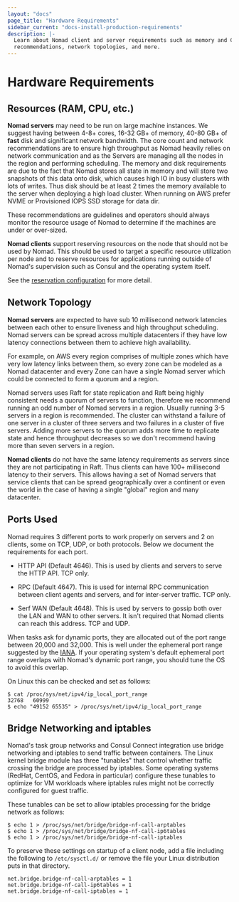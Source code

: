 ```yaml
---
layout: "docs"
page_title: "Hardware Requirements"
sidebar_current: "docs-install-production-requirements"
description: |-
  Learn about Nomad client and server requirements such as memory and CPU
  recommendations, network topologies, and more.
---
```


# Hardware Requirements

## Resources (RAM, CPU, etc.)

**Nomad servers** may need to be run on large machine instances. We suggest
having between 4-8+ cores, 16-32 GB+ of memory, 40-80 GB+ of **fast** disk and
significant network bandwidth. The core count and network recommendations are to
ensure high throughput as Nomad heavily relies on network communication and as
the Servers are managing all the nodes in the region and performing scheduling.
The memory and disk requirements are due to the fact that Nomad stores all state
in memory and will store two snapshots of this data onto disk, which causes high
IO in busy clusters with lots of writes. Thus disk should be at least 2 times
the memory available to the server when deploying a high load cluster. When
running on AWS prefer NVME or Provisioned IOPS SSD storage for data dir.

These recommendations are guidelines and operators should always monitor the
resource usage of Nomad to determine if the machines are under or over-sized.

**Nomad clients** support reserving resources on the node that should not be
used by Nomad. This should be used to target a specific resource utilization per
node and to reserve resources for applications running outside of Nomad's
supervision such as Consul and the operating system itself.

See the [reservation configuration](/docs/configuration/client.html#reserved)
for more detail.

## Network Topology

**Nomad servers** are expected to have sub 10 millisecond network latencies
between each other to ensure liveness and high throughput scheduling. Nomad
servers can be spread across multiple datacenters if they have low latency
connections between them to achieve high availability.

For example, on AWS every region comprises of multiple zones which have very low
latency links between them, so every zone can be modeled as a Nomad datacenter
and every Zone can have a single Nomad server which could be connected to form a
quorum and a region.

Nomad servers uses Raft for state replication and Raft being highly consistent
needs a quorum of servers to function, therefore we recommend running an odd
number of Nomad servers in a region.  Usually running 3-5 servers in a region is
recommended. The cluster can withstand a failure of one server in a cluster of
three servers and two failures in a cluster of five servers. Adding more servers
to the quorum adds more time to replicate state and hence throughput decreases
so we don't recommend having more than seven servers in a region.

**Nomad clients** do not have the same latency requirements as servers since
they are not participating in Raft. Thus clients can have 100+ millisecond
latency to their servers. This allows having a set of Nomad servers that service
clients that can be spread geographically over a continent or even the world in
the case of having a single "global" region and many datacenter.

## Ports Used

Nomad requires 3 different ports to work properly on servers and 2 on clients,
some on TCP, UDP, or both protocols. Below we document the requirements for each
port.

* HTTP API (Default 4646). This is used by clients and servers to serve the HTTP
  API. TCP only.

* RPC (Default 4647). This is used for internal RPC communication between client
  agents and servers, and for inter-server traffic. TCP only.

* Serf WAN (Default 4648). This is used by servers to gossip both over the LAN
  and WAN to other servers. It isn't required that Nomad clients can reach this
  address. TCP and UDP.

When tasks ask for dynamic ports, they are allocated out of the port range
between 20,000 and 32,000. This is well under the ephemeral port range suggested
by the [IANA](https://en.wikipedia.org/wiki/Ephemeral_port). If your operating
system's default ephemeral port range overlaps with Nomad's dynamic port range,
you should tune the OS to avoid this overlap.

On Linux this can be checked and set as follows:

```
$ cat /proc/sys/net/ipv4/ip_local_port_range
32768   60999
$ echo "49152 65535" > /proc/sys/net/ipv4/ip_local_port_range
```

## Bridge Networking and iptables

Nomad's task group networks and Consul Connect integration use bridge networking
and iptables to send traffic between containers. The Linux kernel bridge module
has three "tunables" that control whether traffic crossing the bridge are
processed by iptables. Some operating systems (RedHat, CentOS, and Fedora in
particular) configure these tunables to optimize for VM workloads where iptables
rules might not be correctly configured for guest traffic.

These tunables can be set to allow iptables processing for the bridge network as
follows:

```
$ echo 1 > /proc/sys/net/bridge/bridge-nf-call-arptables
$ echo 1 > /proc/sys/net/bridge/bridge-nf-call-ip6tables
$ echo 1 > /proc/sys/net/bridge/bridge-nf-call-iptables
```

To preserve these settings on startup of a client node, add a file including the
following to `/etc/sysctl.d/` or remove the file your Linux distribution puts in
that directory.

```
net.bridge.bridge-nf-call-arptables = 1
net.bridge.bridge-nf-call-ip6tables = 1
net.bridge.bridge-nf-call-iptables = 1
```
